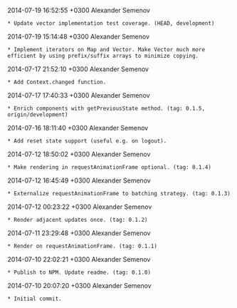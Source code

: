 2014-07-19 16:52:55 +0300 Alexander Semenov 

	* Update vector implementation test coverage. (HEAD, development)

2014-07-19 15:14:48 +0300 Alexander Semenov 

	* Implement iterators on Map and Vector. Make Vector much more efficient by using prefix/suffix arrays to minimize copying.

2014-07-17 21:52:10 +0300 Alexander Semenov 

	* Add Context.changed function.

2014-07-17 17:40:33 +0300 Alexander Semenov 

	* Enrich components with getPreviousState method. (tag: 0.1.5, origin/development)

2014-07-16 18:11:40 +0300 Alexander Semenov 

	* Add reset state support (useful e.g. on logout).

2014-07-12 18:50:02 +0300 Alexander Semenov 

	* Make rendering in requestAnimationFrame optional. (tag: 0.1.4)

2014-07-12 16:45:49 +0300 Alexander Semenov 

	* Externalize requestAnimationFrame to batching strategy. (tag: 0.1.3)

2014-07-12 00:23:22 +0300 Alexander Semenov 

	* Render adjacent updates once. (tag: 0.1.2)

2014-07-11 23:29:48 +0300 Alexander Semenov 

	* Render on requestAnimationFrame. (tag: 0.1.1)

2014-07-10 22:02:21 +0300 Alexander Semenov 

	* Publish to NPM. Update readme. (tag: 0.1.0)

2014-07-10 20:07:20 +0300 Alexander Semenov 

	* Initial commit.


